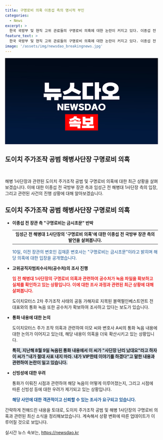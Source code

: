 ```yaml
---
title: 구명로비 의혹 이종섭 측의 명시적 부인
categories:
  - News
excerpt: >
  한국 국방부 및 현직 고위 관료들의 구명로비 의혹에 대한 논란이 커지고 있다. 이종섭 전 장관 측은 구명로비 의혹을 부인하며 대통령실로부터 지시받은 적이 없다고 주장했다. 고위공직자범죄수사처는 임성근 전 해병대 1사단장의 구명로비 정황에 대한 녹음 파일을 수사 중이다. 이 에피소드는 도이치모터스 2차 주가 조작 사태 공범인 이모 씨와의 통화 내용과 연관이 있는데, 이에 대한 수사가 진행 중이다. 이에 대해 관련자들은 각별한 주의가 필요하다고 밝혔다.
feature_text: >
  한국 국방부 및 현직 고위 관료들의 구명로비 의혹에 대한 논란이 커지고 있다. 이종섭 전 장관 측은 구명로비 의혹을 부인하며 대통령실로부터 지시받은 적이 없다고 주장했다. 고위공직자범죄수사처는 임성근 전 해병대 1사단장의 구명로비 정황에 대한 녹음 파일을 수사 중이다. 이 에피소드는 도이치모터스 2차 주가 조작 사태 공범인 이모 씨와의 통화 내용과 연관이 있는데, 이에 대한 수사가 진행 중이다. 이에 대해 관련자들은 각별한 주의가 필요하다고 밝혔다.
image: '/assets/img/newsdao_breakingnews.jpg'
---
```


<p><img src="/assets/img/newsdao_breakingnews.jpg" alt="cryptoinkorea 속보" /></p>

<h2>도이치 주가조작 공범 해병사단장 구명로비 의혹</h2>

<p data-ke-size="size16">&nbsp;</p>

<p>해병 1사단장과 관련된 도이치 주가조작 공범 및 구명로비 의혹에 대한 최근 상황을 살펴보겠습니다. 이에 대한 이종섭 전 국방부 장관 측과 임성근 전 해병대 1사단장 측의 입장, 그리고 관련된 사건의 진행 상황에 대해 알아보겠습니다.</p>

<h2 data-ke-size="size26">도이치 주가조작 공범 해병사단장 구명로비 의혹</h2>

<ul>
    <li><b>이종섭 전 장관 측 "구명로비는 금시초문" 반박</b></li>
    <table>
        <tr>
            <td style="text-align: center; height: 17px;"><b>임성근 전 해병대 1사단장의 '구명로비 의혹'에 대한 이종섭 전 국방부 장관 측의 발언을 살펴봅니다.</b></td>
        </tr>
    </table>
    <p><span style="color: #1a5490;">10일, 이전 장관의 변호인 김재훈 변호사는 "구명로비는 금시초문"이라고 밝히며 해당 의혹에 대한 입장을 공개했습니다.</span></p>
</ul>

<ul>
    <li><b>고위공직자범죄수사처(공수처)의 조사 진행</b></li>
    <p><b><span style="color: #ee2323;">임 전 해병대 1사단장의 구명로비 의혹과 관련하여 공수처가 녹음 파일을 확보하고 실체를 확인하고 있는 상황입니다. 이에 대한 조사 과정과 관련된 최근 상황에 대해 살펴봅니다.</span></b></p>
    <p>도이치모터스 2차 주가조작 사태의 공동 가해자로 지목된 블랙펄인베스트먼트 전 대표와의 통화 녹음 또한 공수처가 확보하여 조사하고 있다는 보도가 있습니다.</p>
</ul>

<ul>
    <li><b>통화 내용에 대한 논의</b></li>
    <p>도이치모터스 주가 조작 의혹과 관련하여 이모 씨와 변호사 A씨의 통화 녹음 내용에 대한 논의가 이어지고 있는데, 해당 내용이 의혹을 더욱 확산시키고 있는 상황입니다.</p>
    <p><b><span style="background-color: #21538527;">특히, 지난해 8월 9일 녹음된 통화 내용에서 이 씨가 "사단장 난리 났대요"라고 하자 이 씨가 "내가 절대 사표 내지 마라. 내가 VIP한테 이야기를 하겠다"고 말한 내용과 관련하여 논란이 일고 있습니다.</span></b></p>
</ul>

<ul>
    <li><b>신빙성에 대한 우려</b></li>
    <p>통화가 이뤄진 시점과 관련하여 해당 녹음이 어떻게 이루어졌는지, 그리고 시점에 따른 신빙성 등에 대한 우려가 제기되고 있는 상황입니다.</p>
    <p><b><span style="color: #1a5490;">해당 사안에 대한 객관적이고 신뢰할 수 있는 조사가 요구되고 있습니다.</span></b></p>
</ul>

<p>간략하게 전해드린 내용을 토대로, 도이치 주가조작 공범 및 해병 1사단장의 구명로비 의혹과 관련된 최신 소식을 정리해보았습니다. 계속해서 상황 변화에 따른 업데이트가 이루어질 것으로 보입니다.</p>
실시간 뉴스 속보는, <a href="https://newsdao.kr" rel="dofollow">https://newsdao.kr</a>


